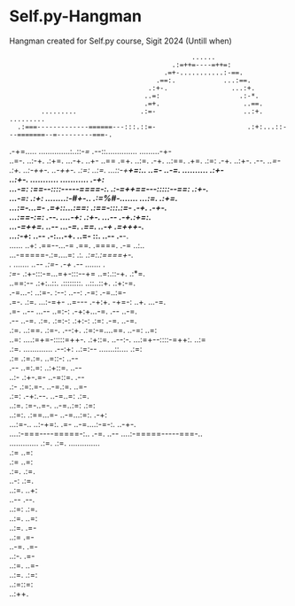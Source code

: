 # Self.py-Hangman
Hangman created for Self.py course, Sigit 2024 (Untill when)
                                                        
                                                  ......                                                 
                                             .:=++=----=++=:                                             
                                           .=+-...........:-==.                                          
                                         .==:.            ...:==.                                        
                                       .:+-.                ...:+.                                       
                                      ..=:                    .:-*.                                      
                                      .=+.                     ..==.                                     
            .........                .:=-                      ..:+.                 .........           
      .:===-------------======---:::.::=-                       .:+:...::---=======--=---------===-.     
   .-+=.....       ..............:..::-*=                       .-*-::..............      .........-+-   
 ..=-.                              ..:-+.                     .:+=.                              ...-+. 
..+-                                  ..==                     .=+.                                 ..:=.
.-+.                                  ..:==.                  .+=.                                   .:=:
.-+.                                    ..:+-.              .-*-.                                    ..=-
.:+.                                     ..:-++-.       ..-++-.                                      .:=:
..:=.                                      ...::-+******+=:..                                       ..=- 
 ..-=.                                         ..........                                          .:+-  
  ..:+-.           ...........                                              ...........           .-+:   
   ...-=:       :==--::::-----====-:.                                .:-=++==---:::::--==:      .:+-.    
     ...-=:   .:+:        ........:-*#+-..                      .:=*%#-.......       ...:=.   .:+=.      
       ...:=-...=-              .=+::...:==:                 .:==-:::.:=-              .-+. .-+-.        
         ...:==-:=:            .--.    ....-+:             .:+-.     ...--            .-+.:+=:.          
            ...-=++=.         ..--        ...-=.          .==.        ..-+           .=+++-.             
              ...:-+*:        ..--      .-:...-+.       ..=-   ::.    ..--         .-**-.                
                 ......        ..+:    .==--...-=       .==. .====.   .-=         ..:..                  
                               ...-=====-.:=....=:     .:*. .:=:.:====+-.                                
                     .           ....... ..-- .:=-     .-+  .-- .......             .                    
                   :=*-             .:+-:::-=...=+-:::--+= ..=:.::-+.             .:*=.                  
                ..==:--             .:+:..::.  .::::::::.  ..::..::+.             .:+:-=.                
               .-=...-:             ..:=-.      :--: ..--:      .-=:              .-=..:=-               
              .=-.  .:=.             ...:-=+- ..=--- .-+:+.  -+=-:               ..+. ...-=.             
             .=-    ..--                ...-- ..=:-: .-+:+...-=.                 .--    ..-=.            
            .--      ..-=.               .:=. .:=:-: .:+:-: .:=:                .-=.     ..-=.           
           .:=.       ..:==.           .:=-.  .--:+. .:=:-=....==.           ..-=:        ..=:           
          ..=:         ....:=+=-:::::=++-.   .:+::=. ..--:-.  ...:=+--::::-=++:.          ..:=           
          .:=.            .............      .--:+:  ..:=:--    .......::....              .:=:          
          .:=                               .:=.:=.   ..=::-:                              ..--          
          .--                              ..=:.=:    ..:+::=.                             ..--          
         ..:-                             .:+-.=-      ..-=::=.                             .--          
          .:-                            .:=:.=-.       ..-=.:=.                           ..=-          
          .:=:                          .-+:.--.         ..-=..=:                          .:=.          
          ..:=.                        :=-..=-.           ..-=..:=:                       .:=:           
           ..:=:.                   .:==...=-              ..-=...:=:.                   .-+:            
            ...:=-..           ..:-+=:.  .=-                ..-=....:-=-:.            ..-+-.             
              ....:-===----=====-:..    .-=.                 ..--   ....:-=====-----===-..               
                  .............        .:=.                   .:=.      ..............                   
                                       .:=                    ..=:                                       
                                       .:=                    ..=:                                       
                                       .:=.                   .:=.                                       
                                       ..-:                   .:=.                                       
                                       ..:=.                 ..+:                                        
                                        ..--                 .--.                                        
                                        ..:=:               .:=.                                         
                                         ..:=.             ..=:                                          
                                          ..:=.            .=-                                           
                                           ..:=           .=-                                            
                                            ..-=.        .=-                                             
                                             ..:-.      .=-                                              
                                              ..:=.   ..=-                                               
                                               ..:=. .:=:                                                
                                                ..:=::=:                                                 
                                                 ..:++.                                                  